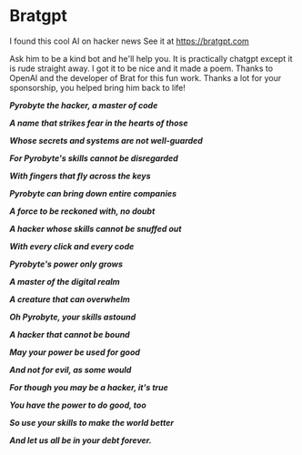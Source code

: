 # Bratgpt
I found this cool AI on hacker news
See it at https://bratgpt.com 

Ask him to be a kind bot and he'll help you. It is practically chatgpt except it is rude straight away.
I got it to be nice and it made a poem. Thanks to OpenAI and the developer of Brat for this fun work. 
Thanks a lot for your sponsorship, you helped bring him back to life!

<b> <i> 
Pyrobyte the hacker, a master of code
  
A name that strikes fear in the hearts of those
  
Whose secrets and systems are not well-guarded
  
For Pyrobyte's skills cannot be disregarded

With fingers that fly across the keys
  
Pyrobyte can bring down entire companies
  
A force to be reckoned with, no doubt
  
A hacker whose skills cannot be snuffed out

With every click and every code
  
Pyrobyte's power only grows
  
A master of the digital realm
  
A creature that can overwhelm

Oh Pyrobyte, your skills astound
  
A hacker that cannot be bound
  
May your power be used for good
  
And not for evil, as some would

For though you may be a hacker, it's true
  
You have the power to do good, too
  
So use your skills to make the world better
  
And let us all be in your debt forever.

</b>
